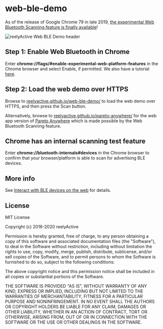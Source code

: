 web-ble-demo
============

As of the release of Google Chrome 79 in late 2019, [the experimental Web Bluetooth Scanning feature is finally available](https://www.chromestatus.com/feature/5346724402954240)!


![reelyActive Web BLE Demo header](https://reelyactive.github.io/web-ble-demo/images/header.jpg)


Step 1: Enable Web Bluetooth in Chrome
--------------------------------------

Enter __chrome://flags/#enable-experimental-web-platform-features__ in the Chrome browser and select Enable, if permitted.  We also have a tutorial [here](https://reelyactive.github.io/pareto-anywhere/enable-web-bluetooth-scanning/).


Step 2: Load the web demo over HTTPS
------------------------------------

Browse to [reelyactive.github.io/web-ble-demo/](https://reelyactive.github.io/web-ble-demo/) to load the web demo over HTTPS, and then press the Scan button.

Alternatively, browse to [reelyactive.github.io/pareto-anywhere/](https://reelyactive.github.io/pareto-anywhere/) for the web app version of [Pareto Anywhere](https://getpareto.com) which is made possible by the Web Bluetooth Scanning feature.


Chrome has an internal scanning test feature
--------------------------------------------

Enter __chrome://bluetooth-internals#devices__ in the Chrome browser to confirm that your browser/platform is able to scan for advertising BLE devices.


More info
---------

See [Interact with BLE devices on the web](https://developers.google.com/web/updates/2015/07/interact-with-ble-devices-on-the-web) for details.


License
-------

MIT License

Copyright (c) 2016-2020 reelyActive

Permission is hereby granted, free of charge, to any person obtaining a copy of this software and associated documentation files (the "Software"), to deal in the Software without restriction, including without limitation the rights to use, copy, modify, merge, publish, distribute, sublicense, and/or sell copies of the Software, and to permit persons to whom the Software is furnished to do so, subject to the following conditions:

The above copyright notice and this permission notice shall be included in all copies or substantial portions of the Software.

THE SOFTWARE IS PROVIDED "AS IS", WITHOUT WARRANTY OF ANY KIND, EXPRESS OR 
IMPLIED, INCLUDING BUT NOT LIMITED TO THE WARRANTIES OF MERCHANTABILITY, 
FITNESS FOR A PARTICULAR PURPOSE AND NONINFRINGEMENT. IN NO EVENT SHALL THE 
AUTHORS OR COPYRIGHT HOLDERS BE LIABLE FOR ANY CLAIM, DAMAGES OR OTHER 
LIABILITY, WHETHER IN AN ACTION OF CONTRACT, TORT OR OTHERWISE, ARISING FROM, 
OUT OF OR IN CONNECTION WITH THE SOFTWARE OR THE USE OR OTHER DEALINGS IN 
THE SOFTWARE.
